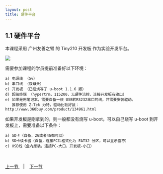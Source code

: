 ```yaml
---
layout: post
title: 硬件平台 
---
```


## 1.1 硬件平台

本课程采用 广州友善之臂 的 Tiny210 开发板 作为实验开发平台。

<div class="slide">
  <img src="../figures/010101.jpg" />
</div>



需要参加课程的学员提前准备好以下环境：

	a) 电源线 （5v）
	b) 串口线 （双母头）
	c) 开发板 （已经烧写了 u-boot 1.1.6 版）
	d) 超级终端 （hypertrm，115200，无硬件流控，连接开发板有输出）
	e) 如果是用笔记本，需要自备一根 USB转RS232串口的线，并需要安装驱动。
	   推荐使用 Z-Tek 力特，驱动比较好装： http://www.360buy.com/product/134961.html

如果开发板是刚拿到的，则一般都没有烧写 u-boot，可以自己烧写 u-boot 到开发板上，需要准备以下条件：

	a) SD卡（自备，2G或者4G都可以）
	b) SD卡读卡器（自备，连接PC后格式化为 FAT32 分区，可以显示盘符）
	c) USB线（盒内原装，连接PC-大口，开发板-小口）
	

<br>
<br>
	
<div>
<a href="chp1-0.html"> 上一节 </a> &nbsp;&nbsp; | &nbsp;&nbsp; <a href="chp1-2.html"> 下一节 </a> 	
</div>

<br>
<br>